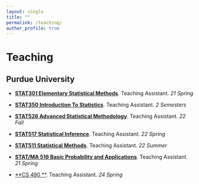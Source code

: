 ```yaml
---
layout: single
title: ""
permalink: /teaching/
author_profile: true
---
```

# <i class="fa fa-fw fa-edit"></i> Teaching #
## Purdue University

- [**STAT301 Elementary Statistical Methods**](https://www.purdue.edu/registrar/legacy/Home/Course/19R0PA2CZ5S8T1JTLB80). Teaching Assistant. _21 Spring_
  
- [**STAT350 Introduction To Statistics**](https://catalog.purdue.edu/preview_course_nopop.php?catoid=7&coid=54357). Teaching Assistant. _2 Semesters_

- [**STAT526 Advanced Statistical Methodology**](https://www.stat.purdue.edu/~chong/stat526/). Teaching Assistant. _22 Fall_

- [**STAT517 Statistical Inference**](https://www.stat.purdue.edu/~tlzhang/stat517/syl517.html). Teaching Assistant. _22 Spring_

- [**STAT511 Statistical Methods**](https://www.stat.purdue.edu/academic_programs/graduate/grad_course_desc.php). Teaching Assistant. _22 Summer_

- [**STAT/MA 516 Basic Probability and Applications**](https://selfservice.mypurdue.purdue.edu/prod/bwckctlg.p_disp_course_detail?cat_term_in=202010&subj_code_in=STAT&crse_numb_in=51600). Teaching Assistant. _21 Spring_

- [**CS 490 **](https://www.cs.purdue.edu/homes/jhonorio/22spring-cs49000dsc.html). Teaching Assistant. _24 Spring_




<!--
{% include base_path %}
{% for post in site.teaching reversed %}
  {% include archive-single.html %}
{% endfor %}
-->
